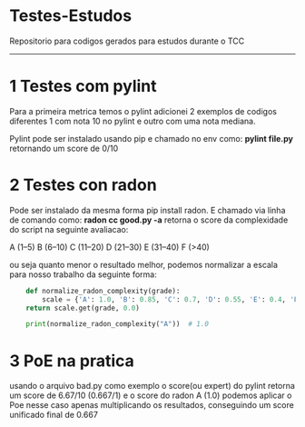# Testes-Estudos
Repositorio para codigos gerados para estudos durante o TCC

___

# 1 Testes com pylint 

Para a primeira metrica temos o pylint adicionei 2 exemplos de codigos diferentes 1 com nota 10 no pylint e outro com uma nota mediana. 

Pylint pode ser instalado usando pip e chamado no env como:
**pylint file.py** 
retornando um score de 0/10 

# 2 Testes con radon 
Pode ser instalado da mesma forma pip install radon. 
E chamado via linha de comando como:
**radon cc good.py -a**
retorna o score da complexidade do script na seguinte avaliacao: 

A (1–5)
B (6–10)
C (11–20)
D (21–30)
E (31–40)
F (>40)

ou seja quanto menor o resultado melhor, podemos normalizar a escala para nosso trabalho da seguinte forma: 

``` Python
    def normalize_radon_complexity(grade):
        scale = {'A': 1.0, 'B': 0.85, 'C': 0.7, 'D': 0.55, 'E': 0.4, 'F': 0.2}
    return scale.get(grade, 0.0)

    print(normalize_radon_complexity("A"))  # 1.0
```

# 3 PoE na pratica

usando o arquivo bad.py como exemplo o score(ou expert) do pylint retorna um score de 6.67/10 (0.667/1)
e o score do radon A (1.0) podemos aplicar o Poe nesse caso apenas multiplicando os resultados, conseguindo um score unificado final de 0.667
